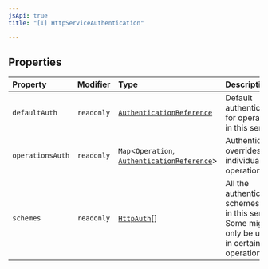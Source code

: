 ```yaml
---
jsApi: true
title: "[I] HttpServiceAuthentication"

---
```

## Properties

| Property | Modifier | Type | Description |
| :------ | :------ | :------ | :------ |
| `defaultAuth` | `readonly` | [`AuthenticationReference`](AuthenticationReference.md) | Default authentication for operations in this service. |
| `operationsAuth` | `readonly` | `Map`<`Operation`, [`AuthenticationReference`](AuthenticationReference.md)\> | Authentication overrides for individual operations. |
| `schemes` | `readonly` | [`HttpAuth`](../type-aliases/HttpAuth.md)[] | All the authentication schemes used in this service. Some might only be used in certain operations. |
